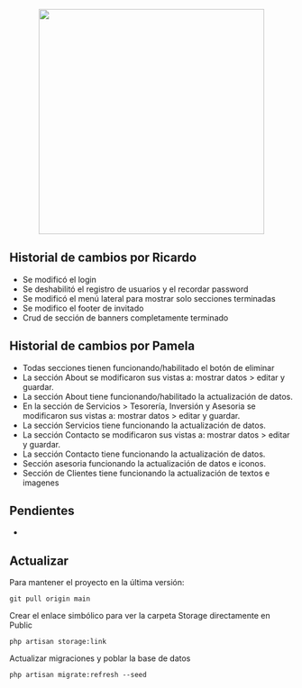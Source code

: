 <p align="center"><a href="https://laravel.com" target="_blank"><img src="https://raw.githubusercontent.com/laravel/art/master/logo-lockup/5%20SVG/2%20CMYK/1%20Full%20Color/laravel-logolockup-cmyk-red.svg" width="400"></a></p>

## Historial de cambios por Ricardo
- Se modificó el login
- Se deshabilitó el registro de usuarios y el recordar password
- Se modificó el menú lateral para mostrar solo secciones terminadas
- Se modifico el footer de invitado
- Crud de sección de banners completamente terminado

## Historial de cambios por Pamela
- Todas secciones tienen funcionando/habilitado el botón de eliminar
- La sección About se modificaron sus vistas a: mostrar datos > editar y guardar.
- La sección About tiene funcionando/habilitado la actualización de datos.
- En la sección de Servicios > Tesorería, Inversión y Asesoria se modificaron sus vistas a: mostrar datos > editar y guardar.
- La sección Servicios tiene funcionando la actualización de datos.
- La sección Contacto se modificaron sus vistas a: mostrar datos > editar y guardar.
- La sección Contacto tiene funcionando la actualización de datos.
- Sección asesoria funcionando la actualización de datos e iconos.
- Sección de Clientes tiene funcionando la actualización de textos e imagenes

## Pendientes
-

## Actualizar
Para mantener el proyecto en la última versión:

```
git pull origin main
```
Crear el enlace simbólico para ver la carpeta Storage directamente en Public
```
php artisan storage:link
```
Actualizar migraciones y poblar la base de datos
```
php artisan migrate:refresh --seed
```
